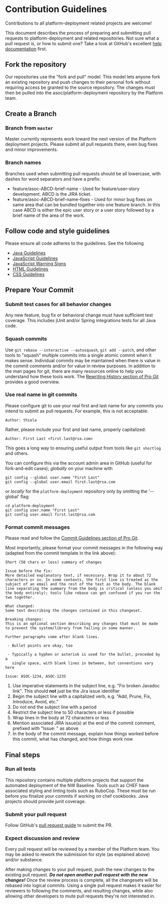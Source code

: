 # Contribution Guidelines

Contributions to all platform-deployment related projects are welcome!

This document describes the process of preparing and submitting pull requests to
platform-deployment and related repositories. Not sure what a pull request is, or how to submit one?
Take a look at GitHub's excellent [help documentation](https://help.github.com/articles/using-pull-requests/) first.

## Fork the repository

Our repositories use the "fork and pull" model. This model lets anyone
fork an existing repository and push changes to their personal fork without
requiring access be granted to the source repository. The changes must then
be pulled into the asoc/platform-deployment repository by the Platform team.

## Create a Branch

### Branch from `master`

Master currently represents work toward the next version of the Platform deployment 
projects. Please submit all pull requests there, even bug fixes and
minor improvements.

### Branch names

Branches used when submitting pull requests should be all lowercase, with
dashes for word separators and have a prefix:

- feature/asoc-ABCD-brief-name - Used for feature/user-story development.
  ABCD is the JIRA ticket.
- feature/asoc-ABCD-brief-name-fixes - Used for minor bug fixes on same area
  that can be bundled together into one feature branch. In this case ABCD is
  either the epic user story or a user story followed by a brief name of the
  area of the work.

## Follow code and style guidelines

Please ensure all code adheres to the guidelines. See the following

- [Java Guidelines](java-guidelines.md)
- [JavaScript Guidelines](web/javascript-guidelines.md)
- [JavaScript Warning Signs](web/javascript-warning-signs.md)
- [HTML Guidelines](web/html-guidelines.md)
- [CSS Guidelines](web/css-guidelines.md)

## Prepare Your Commit

### Submit test cases for all behavior changes

Any new feature, bug fix or behavioral change must have sufficient test
coverage.  This includes jUnit and/or Spring integrations tests for all Java code.

### Squash commits

Use `git rebase --interactive --autosquash`, `git add --patch`, and other tools
to "squash" multiple commits into a single atomic commit when it makes sense. Individual commits may be
maintained when there is value in the commit comments and/or for value in review purposes.  In addition to the man
pages for git, there are many resources online to help you understand how these
tools work. The [Rewriting History section of Pro Git](http://git-scm.com/book/en/v2/Git-Tools-Rewriting-History)
provides a good overview.

### Use real name in git commits

Please configure git to use your real first and last name for any commits you
intend to submit as pull requests. For example, this is not acceptable:

    Author: thiela

Rather, please include your first and last name, properly capitalized:

    Author: First Last <first.last@rsa.com>

This goes a long way to ensuring useful output from tools like
`git shortlog` and others.

You can configure this via the account admin area in GitHub (useful for
fork-and-edit cases); _globally_ on your machine with

    git config --global user.name "First Last"
    git config --global user.email first.last@rsa.com

or _locally_ for the `platform-deployment` repository only by omitting the
'--global' flag:

    cd platform-deployment
    git config user.name "First Last"
    git config user.email first.last@rsa.com


### Format commit messages

Please read and follow the [Commit Guidelines section of Pro Git](http://git-scm.com/book/en/v2/Distributed-Git-Contributing-to-a-Project#Commit-Guidelines).

Most importantly, please format your commit messages in the following way
(adapted from the commit template in the link above):

    Short (50 chars or less) summary of changes

    Issue before the fix:
    More detailed explanatory text, if necessary. Wrap it to about 72
    characters or so. In some contexts, the first line is treated as the
    subject of an email and the rest of the text as the body. The blank
    line separating the summary from the body is critical (unless you omit
    the body entirely); tools like rebase can get confused if you run the
    two together.

    What changed:
    Some text describing the changes contained in this changeset.

    Breaking changes:
    This is an optional section describing any changes that must be made
    to prevent the system/library from failing in some manner.

    Further paragraphs come after blank lines.

     - Bullet points are okay, too

     - Typically a hyphen or asterisk is used for the bullet, preceded by a
       single space, with blank lines in between, but conventions vary here

    Issue: ASOC-1234, ASOC-1235


1. Use imperative statements in the subject line, e.g. "Fix broken Javadoc link".
   This should **not** just be the Jira issue identifier
1. Begin the subject line with a capitalized verb, e.g. "Add, Prune, Fix,
    Introduce, Avoid, etc."
1. Do not end the subject line with a period
1. Restrict the subject line to 50 characters or less if possible
1. Wrap lines in the body at 72 characters or less
1. Mention associated JIRA issue(s) at the end of the commit comment, prefixed
    with "Issue: " as above
1. In the body of the commit message, explain how things worked before this
    commit, what has changed, and how things work now

## Final steps

### Run all tests
This repository contains multiple platform projects that support the automated deployment
of the NW Baseline.  Tools such as CHEF have associated styling and linting tools such as RuboCop.
These must be run before you finalize your commits if working on chef cookbooks. Java projects 
should provide junit coverage. 


### Submit your pull request

Follow GitHub's [pull request guide](https://help.github.com/articles/using-pull-requests/#sending-the-pull-request)
to submit the PR.

### Expect discussion and review

Every pull request will be reviewed by a member of the Platform team.  You
may be asked to rework the submission for style (as explained above) and/or
substance.

After making changes to your pull request, push the new changes to the existing pull
request.  ***Do not open another pull request with the new changes!***  Once the review
process is complete, all the changesets will be rebased into logical commits. Using
a single pull request makes it easier for reviewers to following the comments, and
resulting changes, while also allowing other developers to mute pull requests they're
not interested in.

